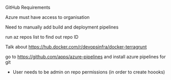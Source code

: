 

GitHub Requirements

Azure must have access to organisation

Need to manually add build and deployment pipelines

run az repos list to find out repo ID

Talk about https://hub.docker.com/r/devopsinfra/docker-terragrunt


go to https://github.com/apps/azure-pipelines and install azure pipelines for git

* User needs to be admin on repo permissions (in order to create hoooks)